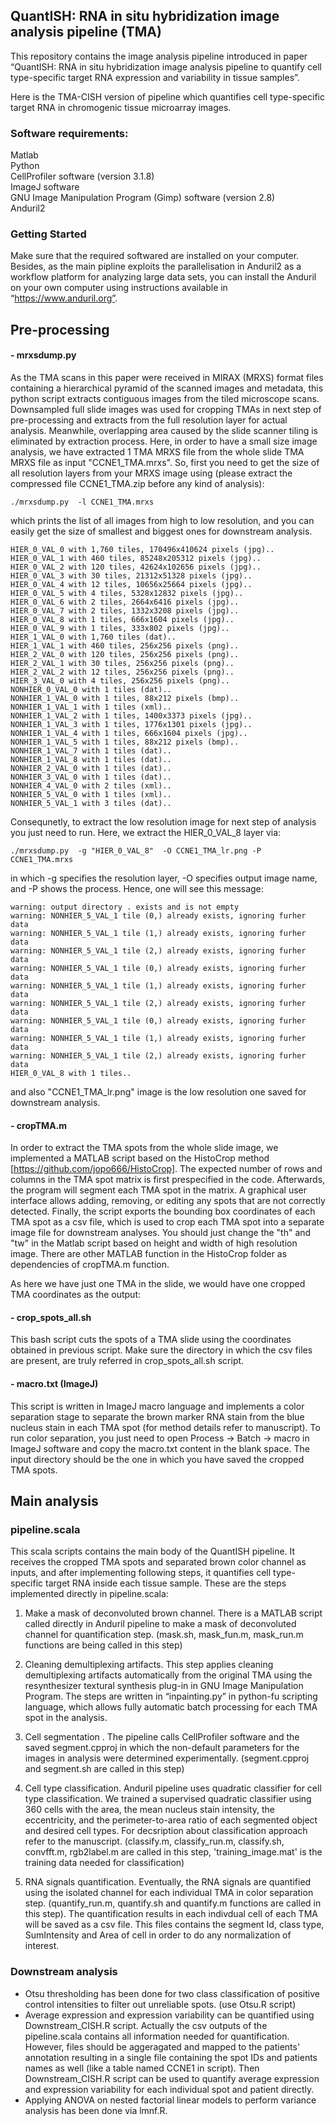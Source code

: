 ## QuantISH: RNA in situ hybridization image analysis pipeline (TMA)
This repository contains the image analysis pipeline introduced in paper “QuantISH: RNA in situ hybridization image analysis pipeline to quantify cell type-specific target RNA expression and variability in tissue samples”.  

Here is the TMA-CISH version of pipeline which quantifies cell type-specific target RNA in chromogenic tissue microarray images. 


### Software requirements: 
Matlab  
Python    
CellProfiler software (version 3.1.8)  
ImageJ software  
GNU Image Manipulation Program (Gimp) software (version 2.8)  
Anduril2     

### Getting Started 
Make sure that the required softwared are installed on your computer. Besides, as the main pipline exploits the parallelisation in Anduril2 as a workflow platform for analyzing large data sets, you can install the Anduril on your own computer using instructions available in “https://www.anduril.org”. 

## Pre-processing
#### - mrxsdump.py
As the TMA scans in this paper were received in MIRAX (MRXS) format files containing a hierarchical pyramid of the scanned images and metadata, this python script extracts contiguous images from the tiled microscope scans. Downsampled full slide images was used for cropping TMAs in next step of pre-processing and extracts from the full resolution layer for actual analysis. Meanwhile, overlapping area caused by the slide scanner tiling is eliminated by extraction process. Here, in order to have a small size image analysis, we have extracted 1 TMA MRXS file from the whole slide TMA MRXS file as input "CCNE1_TMA.mrxs". So, first you need to get the size of all resolution layers from your MRXS image using (please extract the compressed file CCNE1_TMA.zip before any kind of analysis):  
 
 ```
 ./mrxsdump.py  -l CCNE1_TMA.mrxs 
 ```

which prints the list of all images from high to low resolution, and you can easily get the size of smallest and biggest ones for downstream analysis.   
``` 
HIER_0_VAL_0 with 1,760 tiles, 170496x410624 pixels (jpg)..
HIER_0_VAL_1 with 460 tiles, 85248x205312 pixels (jpg)..
HIER_0_VAL_2 with 120 tiles, 42624x102656 pixels (jpg)..
HIER_0_VAL_3 with 30 tiles, 21312x51328 pixels (jpg)..
HIER_0_VAL_4 with 12 tiles, 10656x25664 pixels (jpg)..
HIER_0_VAL_5 with 4 tiles, 5328x12832 pixels (jpg)..
HIER_0_VAL_6 with 2 tiles, 2664x6416 pixels (jpg)..
HIER_0_VAL_7 with 2 tiles, 1332x3208 pixels (jpg)..
HIER_0_VAL_8 with 1 tiles, 666x1604 pixels (jpg)..
HIER_0_VAL_9 with 1 tiles, 333x802 pixels (jpg)..
HIER_1_VAL_0 with 1,760 tiles (dat)..
HIER_1_VAL_1 with 460 tiles, 256x256 pixels (png)..
HIER_2_VAL_0 with 120 tiles, 256x256 pixels (png)..
HIER_2_VAL_1 with 30 tiles, 256x256 pixels (png)..
HIER_2_VAL_2 with 12 tiles, 256x256 pixels (png)..
HIER_3_VAL_0 with 4 tiles, 256x256 pixels (png)..
NONHIER_0_VAL_0 with 1 tiles (dat)..
NONHIER_1_VAL_0 with 1 tiles, 88x212 pixels (bmp)..
NONHIER_1_VAL_1 with 1 tiles (xml)..
NONHIER_1_VAL_2 with 1 tiles, 1400x3373 pixels (jpg)..
NONHIER_1_VAL_3 with 1 tiles, 1776x1301 pixels (jpg)..
NONHIER_1_VAL_4 with 1 tiles, 666x1604 pixels (jpg)..
NONHIER_1_VAL_5 with 1 tiles, 88x212 pixels (bmp)..
NONHIER_1_VAL_7 with 1 tiles (dat)..
NONHIER_1_VAL_8 with 1 tiles (dat)..
NONHIER_2_VAL_0 with 1 tiles (dat)..
NONHIER_3_VAL_0 with 1 tiles (dat)..
NONHIER_4_VAL_0 with 2 tiles (xml)..
NONHIER_5_VAL_0 with 1 tiles (xml)..
NONHIER_5_VAL_1 with 3 tiles (dat)..

```


Consequnetly, to extract the low resolution image for next step of analysis you just need to run. Here, we extract the HIER_0_VAL_8 layer via: 

```
./mrxsdump.py  -g "HIER_0_VAL_8"  -O CCNE1_TMA_lr.png -P  CCNE1_TMA.mrxs
```

in which -g specifies the resolution layer, -O specifies output image name, and -P shows the process. Hence, one will see this message:  

```
warning: output directory . exists and is not empty
warning: NONHIER_5_VAL_1 tile (0,) already exists, ignoring furher data
warning: NONHIER_5_VAL_1 tile (1,) already exists, ignoring furher data
warning: NONHIER_5_VAL_1 tile (2,) already exists, ignoring furher data
warning: NONHIER_5_VAL_1 tile (0,) already exists, ignoring furher data
warning: NONHIER_5_VAL_1 tile (1,) already exists, ignoring furher data
warning: NONHIER_5_VAL_1 tile (2,) already exists, ignoring furher data
warning: NONHIER_5_VAL_1 tile (0,) already exists, ignoring furher data
warning: NONHIER_5_VAL_1 tile (1,) already exists, ignoring furher data
warning: NONHIER_5_VAL_1 tile (2,) already exists, ignoring furher data
HIER_0_VAL_8 with 1 tiles..

```

and also "CCNE1_TMA_lr.png" image is the low resolution one saved for downstream analysis. 


#### - cropTMA.m
In order to extract the TMA spots from the whole slide image, we implemented a MATLAB script based on the HistoCrop method [https://github.com/jopo666/HistoCrop]. The expected number of rows and columns in the TMA spot matrix is first prespecified in the code. Afterwards, the program will segment each TMA spot in the matrix. A graphical user interface allows adding, removing, or editing any spots that are not correctly detected. Finally, the script exports the bounding box coordinates of each TMA spot as a csv file, which is used to crop each TMA spot into a separate image file for downstream analyses. You should just change the "th" and "tw" in the Matlab script based on height and width of high resolution image. There are other MATLAB function in the HistoCrop folder as dependencies of cropTMA.m function. 

As here we have just one TMA in the slide, we would have one cropped TMA coordinates as the output:





#### - crop_spots_all.sh

This bash script cuts the spots of a TMA slide using the coordinates obtained in previous script. Make sure the directory in which the csv files are present, are truly referred in crop_spots_all.sh script. 


#### - macro.txt (ImageJ)

This script is written in ImageJ macro language and implements a color separation stage to separate the brown marker RNA stain from the blue nucleus stain in each TMA spot (for method details refer to manuscript). To run color separation, you just need to open Process → Batch → macro in ImageJ software and copy the macro.txt content in the blank space. The input directory should be the one in which you have saved the cropped TMA spots.  



## Main analysis

### pipeline.scala


This scala scripts contains the main body of the QuantISH pipeline. It receives the cropped TMA spots and separated brown color channel as inputs, and after implementing following steps, it quantifies cell type-specific target RNA inside each tissue sample. These are the steps implemented directly in pipeline.scala:

1. Make a mask of deconvoluted brown channel. There is a MATLAB script called directly in Anduril pipeline to make a mask of deconvoluted channel for quantification step. (mask.sh, mask_fun.m, mask_run.m functions are being called in this step)

2. Cleaning demultiplexing artifacts. This step applies cleaning demultiplexing artifacts automatically from the original TMA using the resynthesizer textural synthesis plug-in in GNU Image Manipulation Program. The steps are written in “inpainting.py” in python-fu scripting language, which allows fully automatic batch processing for each TMA spot in the analysis. 


3. Cell segmentation . The pipeline calls CellProfiler software and the saved segment.cpproj in which the non-default parameters for the images in analysis were determined experimentally. (segment.cpproj and segment.sh are called in this step)

4. Cell type classification. Anduril pipeline uses quadratic classifier for cell type classification. We trained a supervised quadratic classifier using 360 cells with the area, the mean nucleus stain intensity, the eccentricity, and the perimeter-to-area ratio of each segmented object and desired cell types. For decsription about classification approach refer to the manuscript. (classify.m, classify_run.m, classify.sh, convfft.m, rgb2label.m are called in this step, 'training_image.mat' is the training data needed for classification) 

5. RNA signals quantification. Eventually, the RNA signals are quantified using the isolated channel for each individual TMA in color separation step. (quantify_run.m, quantify.sh and quantify.m functions are called in this step). The quantification results in each indivdual cell of each TMA will be saved as a csv file. This files contains the segment Id, class type, SumIntensity and Area of cell in order to do any normalization of interest.

### Downstream analysis  

- Otsu thresholding has been done for two class classification of positive control intensities to filter out unreliable spots. (use Otsu.R  script)    
- Average expression and expression variability can be quantified using Downstream_CISH.R script. Actually the csv outputs of the pipeline.scala contains all information needed for quantification. However, files should be aggeragated and mapped to the patients' annotation resulting in a single file containing the spot IDs and patients names as well (like a table named CCNE1 in script). Then Downstream_CISH.R script can be used to quantify average expression and expression variability for each individual spot and patient directly.  
- Applying ANOVA on nested factorial linear models to perform variance analysis has been done via lmnf.R. 






